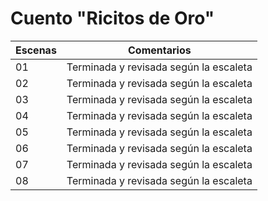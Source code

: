 # Cuento "Ricitos de Oro"

| Escenas | Comentarios |
| ------ | ------ |
| 01 | Terminada y revisada según la escaleta |
| 02 | Terminada y revisada según la escaleta |
| 03 | Terminada y revisada según la escaleta |
| 04 | Terminada y revisada según la escaleta |
| 05 | Terminada y revisada según la escaleta |
| 06 | Terminada y revisada según la escaleta |
| 07 | Terminada y revisada según la escaleta |
| 08 | Terminada y revisada según la escaleta |